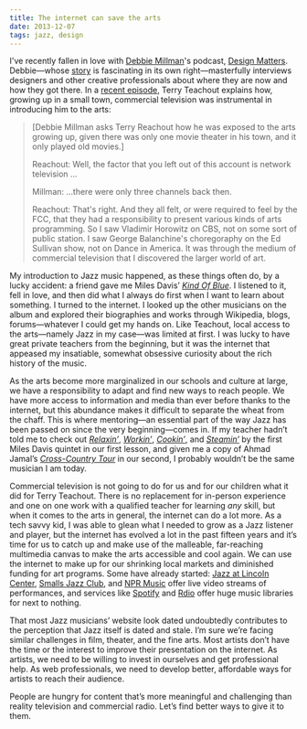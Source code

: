 ```yaml
---
title: The internet can save the arts
date: 2013-12-07
tags: jazz, design
---
```


I've recently fallen in love with [Debbie Millman](http://debbiemillman.com/)'s podcast, [Design Matters](http://observermedia.designobserver.com/show_designmatters.html). Debbie—whose [story](http://thegreatdiscontent.com/debbie-millman) is fascinating in its own right—masterfully interviews designers and other creative professionals about where they are now and how they got there. In a [recent episode](http://observermedia.designobserver.com/audio/terry-teachout/38216/), Terry Teachout explains how, growing up in a small town, commercial television was instrumental in introducing him to the arts:

> [Debbie Millman asks Terry Reachout how he was exposed to the arts growing up, given there was only one movie theater in his town, and it only played old movies.]
> 
> <span class="quote-speaker">Reachout:</span> Well, the factor that you left out of this account is network television&nbsp;&hellip;
> 
> <span class="quote-speaker">Millman:</span> &hellip;there were only three channels back then.
> 
> <span class="quote-speaker">Reachout:</span> That's right. And they all felt, or were required to feel by the FCC, that they had a responsibility to present various kinds of arts programming. So I saw Vladimir Horowitz on CBS, not on some sort of public station. I saw George Balanchine's choregoraphy on the Ed Sullivan show, not on Dance in America. It was through the medium of commercial television that I discovered the larger world of art.


My introduction to Jazz music happened, as these things often do, by a lucky accident: a friend gave me Miles Davis’ *[Kind Of Blue][9002-001]*. I listened to it, fell in love, and then did what I always do first when I want to learn about something. I turned to the internet. I looked up the other musicians on the album and explored their biographies and works through Wikipedia, blogs, forums—whatever I could get my hands on. Like Teachout, local access to the arts—namely Jazz in my case—was limited at first. I was lucky to have great private teachers from the beginning, but it was the internet that appeased my insatiable, somewhat obsessive curiosity about the rich history of the music. 

As the arts become more marginalized in our schools and culture at large, we have a responsibility to adapt and find new ways to reach people. We have more access to information and media than ever before thanks to the internet, but this abundance makes it difficult to separate the wheat from the chaff. This is where mentoring—an essential part of the way Jazz has been passed on since the very beginning—comes in. If my teacher hadn’t told me to check out *[Relaxin’][9002-002]*, *[Workin’][9002-003]*, *[Cookin’][9002-004]*, and *[Steamin’][9002-005]* by the first Miles Davis quintet in our first lesson, and given me a copy of Ahmad Jamal’s *[Cross-Country Tour][9002-006]* in our second, I probably wouldn’t be the same musician I am today. 

Commercial television is not going to do for us and for our children what it did for Terry Teachout. There is no replacement for in-person experience and one on one work with a qualified teacher for learning *any* skill, but when it comes to the arts in general, the internet can do a lot more. As a tech savvy kid, I was able to glean what I needed to grow as a Jazz listener and player, but the internet has evolved a lot in the past fifteen years and it’s time for us to catch up and make use of the malleable, far-reaching multimedia canvas to make the arts accessible and cool again. We can use the internet to make up for our shrinking local markets and diminished funding for art programs. Some have already started: [Jazz at Lincoln Center](http://jalc.org), [Smalls Jazz Club](http://smallsjazzclub.com/), and [NPR Music](http://www.npr.org/series/live-in-concert/) offer live video streams of performances, and services like [Spotify](http://spotify.com) and [Rdio](http://rdio.com) offer huge music libraries for next to nothing. 

That most Jazz musicians’ website look dated undoubtedly contributes to the perception that Jazz itself is dated and stale. I’m sure we’re facing similar challenges in film, theater, and the fine arts. Most artists don’t have the time or the interest to improve their presentation on the internet. As artists, we need to be willing to invest in ourselves and get professional help. As web professionals, we need to develop better, affordable ways for artists to reach their audience. 

People are hungry for content that’s more meaningful and challenging than reality television and commercial radio. Let’s find better ways to give it to them. 

[9002-001]: http://www.amazon.com/gp/product/B000002ADT/ref=as_li_ss_tl?ie=UTF8&camp=1789&creative=390957&creativeASIN=B000002ADT&linkCode=as2&tag=nadavis-20
[9002-002]: http://www.amazon.com/gp/product/B000EGDAHU/ref=as_li_ss_tl?ie=UTF8&camp=1789&creative=390957&creativeASIN=B000EGDAHU&linkCode=as2&tag=nadavis-20
[9002-003]: http://www.amazon.com/gp/product/B000000YGI/ref=as_li_ss_tl?ie=UTF8&camp=1789&creative=390957&creativeASIN=B000000YGI&linkCode=as2&tag=nadavis-20
[9002-004]: http://www.amazon.com/gp/product/B000000Y7F/ref=as_li_ss_tl?ie=UTF8&camp=1789&creative=390957&creativeASIN=B000000Y7F&linkCode=as2&tag=nadavis-20
[9002-005]: http://www.amazon.com/gp/product/B000000YLS/ref=as_li_ss_tl?ie=UTF8&camp=1789&creative=390957&creativeASIN=B000000YLS&linkCode=as2&tag=nadavis-20
[9002-006]: http://www.amazon.com/gp/product/B000006EJ4/ref=as_li_ss_tl?ie=UTF8&camp=1789&creative=390957&creativeASIN=B000006EJ4&linkCode=as2&tag=nadavis-20
